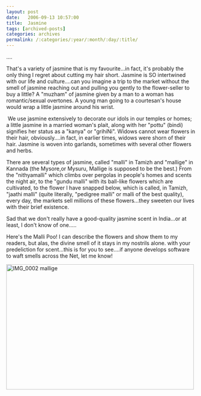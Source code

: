 ```yaml
---
layout: post
date:	2006-09-13 10:57:00
title:  Jasmine
tags: [archived-posts]
categories: archives
permalink: /:categories/:year/:month/:day/:title/
---
```

....


That's a variety of jasmine that is my favourite...in fact, it's probably the only thing I regret about cutting my hair short. Jasmine is SO intertwined with our life and culture....can you imagine a trip to the market without the smell of jasmine reaching out and pulling you gently to the flower-seller to buy a little? A "muzham" of jasmine given by a man to a woman has romantic/sexual overtones. A young man going to a courtesan's house would wrap a little jasmine around his wrist.

&nbsp;We use jasmine extensively to decorate our idols in our temples or homes; a little jasmine in a married woman's plait, along with her "pottu" (bindi) signifies her status as a "kanya" or "grihiNi". Widows cannot wear flowers in their hair, obviously....in fact, in earlier times, widows were shorn of their hair. Jasmine is woven into garlands, sometimes&nbsp;with several other flowers and herbs.

There are several types of jasmine, called "malli" in Tamizh and "mallige" in Kannada (the Mysore,or Mysuru,&nbsp;Mallige is supposed to be the best.) From the "nithyamalli" which climbs over pergolas in people's homes and scents the night air, to the "gundu malli" with its ball-like flowers which are cultivated, to the flower I have snapped below, which is called, in Tamizh, "jaathi malli" (quite literally, "pedigree malli" or malli of the best quality), every day, the markets sell millions of these flowers...they sweeten our lives with their brief existence.

Sad that we don't really have a good-quality jasmine scent in India...or at least, I don't know of one.....


Here's the Malli Poo! I can describe the flowers and show them to my readers, but alas, the divine smell of it stays in my nostrils alone. <lj user="udhay"> with your predeliction for scent...this is for you to see....if anyone develops software to waft smells across the Net, let me know!


<A title="Photo Sharing" href="http://www.flickr.com/photos/86494503@N00/242121229/"><IMG height=333 alt="IMG_0002 mallige" src="http://static.flickr.com/84/242121229_2489ecf31e.jpg" width=500></A>
